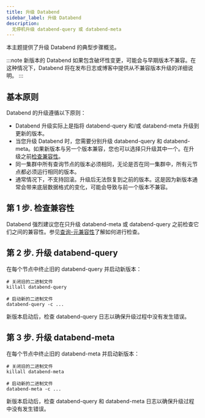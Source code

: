 ```yaml
---
title: 升级 Databend
sidebar_label: 升级 Databend
description:
  无停机升级 databend-query 或 databend-meta
---
```


本主题提供了升级 Databend 的典型步骤概览。

:::note
新版本的 Databend 如果包含破坏性变更，可能会与早期版本不兼容。在这种情况下，Databend 将在发布日志或博客中提供从不兼容版本升级的详细说明。
:::

## 基本原则

Databend 的升级遵循以下原则：

- Databend 升级实际上是指将 databend-query 和/或 databend-meta 升级到更新的版本。
- 当您升级 Databend 时，您需要分别升级 databend-query 和 databend-meta。如果新版本与另一个版本兼容，您也可以选择只升级其中一个。在升级之前[检查兼容性](#check-compatibility)。
- 同一集群中所有查询节点的版本必须相同，无论是否在同一集群中，所有元节点都必须运行相同的版本。
- 通常情况下，不支持回滚。升级后无法恢复到之前的版本。这是因为新版本通常会带来底层数据格式的变化，可能会导致与前一个版本不兼容。

## 第 1 步. 检查兼容性

Databend 强烈建议您在只升级 databend-meta 或 databend-query 之前检查它们之间的兼容性。参见[查询-元兼容性](10-compatibility.md)了解如何进行检查。

## 第 2 步. 升级 databend-query

在每个节点中终止旧的 databend-query 并启动新版本：

```shell
# 关闭旧的二进制文件
killall databend-query

# 启动新的二进制文件
databend-query -c ...
```
新版本启动后，检查 databend-query 日志以确保升级过程中没有发生错误。

## 第 3 步. 升级 databend-meta

在每个节点中终止旧的 databend-meta 并启动新版本：

```shell
# 关闭旧的二进制文件
killall databend-meta

# 启动新的二进制文件
databend-meta -c ...
```
新版本启动后，检查 databend-query 和 databend-meta 日志以确保升级过程中没有发生错误。